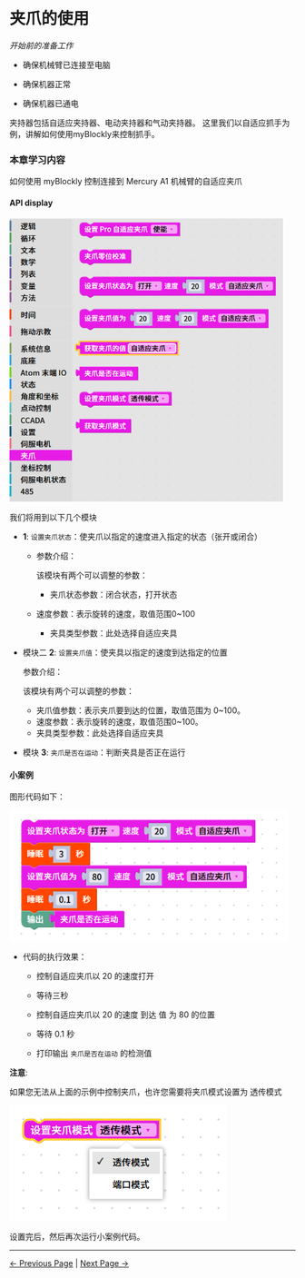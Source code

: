 # 夹爪的使用

<i>开始前的准备工作</i>

- 确保机械臂已连接至电脑

- 确保机器正常

- 确保机器已通电

夹持器包括自适应夹持器、电动夹持器和气动夹持器。 这里我们以自适应抓手为例，讲解如何使用myBlockly来控制抓手。



### 本章学习内容

如何使用 myBlockly 控制连接到 Mercury A1 机械臂的自适应夹爪

#### API display

<img src="..\..\..\..\resources\5-BasicApplication\5.2-ApplicationUse\5.2.1-mystudio\1-myblockly\images\gripperUse\1.png" style="zoom: 67%;" />

我们将用到以下几个模块



- **1**: `设置夹爪状态`：使夹爪以指定的速度进入指定的状态（张开或闭合）

  * 参数介绍：

    该模块有两个可以调整的参数：

    * 夹爪状态参数：闭合状态，打开状态
  * 速度参数：表示旋转的速度，取值范围0~100
    * 夹具类型参数：此处选择自适应夹具





- 模块二 **2**: `设置夹爪值`：使夹具以指定的速度到达指定的位置



  参数介绍：

  该模块有两个可以调整的参数：

  * 夹爪值参数：表示夹爪要到达的位置，取值范围为 0~100。
  * 速度参数：表示旋转的速度，取值范围0~100。
  * 夹具类型参数：此处选择自适应夹具





* 模块 **3**: `夹爪是否在运动`：判断夹具是否正在运行






#### 小案例

图形代码如下：

<img src="..\..\..\..\resources\5-BasicApplication\5.2-ApplicationUse\5.2.1-mystudio\1-myblockly\images\gripperUse\2.png" style="zoom: 80%;" />



* 代码的执行效果：

  - 控制自适应夹爪以 20 的速度打开

  - 等待三秒

  - 控制自适应夹爪以 20 的速度 到达 值 为 80 的位置

  - 等待 0.1 秒
  - 打印输出 `夹爪是否在运动` 的检测值



**注意**:

如果您无法从上面的示例中控制夹爪，也许您需要将夹爪模式设置为 透传模式

<img src="..\..\..\..\resources\5-BasicApplication\5.2-ApplicationUse\5.2.1-mystudio\1-myblockly\images\gripperUse\3.png"  />

设置完后，然后再次运行小案例代码。








---

[← Previous Page](./7-program.md) | [Next Page →](./9-pumpUse.md)

